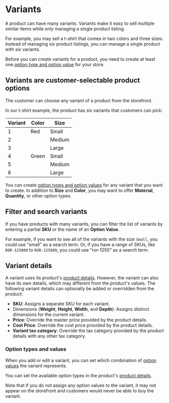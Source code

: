 # Variants

A product can have many variants. Variants make it easy to sell multiple similar
items while only managing a single product listing.

For example, you may sell a t-shirt that comes in two colors and three sizes.
Instead of managing six product listings, you can manage a single product with
six variants.

<!-- TODO: Add screenshot of **Products -> Variants** interface. -->

Before you can create variants for a product, you need to create at least one
[option type and option value][option-types] for your store.

[option-types]: option-types.html

## Variants are customer-selectable product options

The customer can choose any variant of a product from the storefront.

In our t-shirt example, the product has six variants that customers can pick:

| Variant | Color    | Size      |
|---------|----------|-----------|
| 1       | Red      | Small     |
| 2       |          | Medium    |
| 3       |          | Large     |
| 4       | Green    | Small     |
| 5       |          | Medium    |
| 6       |          | Large     |

You can create [option types and option values][option-types] for any variant
that you want to create. In addition to **Size** and **Color**, you may want to
offer **Material**, **Quantity**, or other option types.

## Filter and search variants

If you have products with many variants, you can filter the list of variants
by entering a partial **SKU** or the name of an **Option Value**.

For example, if you want to see all of the variants with the size `Small`, you
could use "small" as a search term. Or, if you have a range of SKUs, like
`ROR-125000` to `ROR-125099`, you could use "ror-1250" as a search term.

<!-- TODO: Add screenshot of the variant filter in use. -->

## Variant details

A variant uses its product's [product details][product-details]. However, the
variant can also have its own details, which may different from the product's
values. The following variant details can optionally be added or overridden from
the product:

- **SKU**: Assigns a separate SKU for each variant.
- Dimensions (**Weight**, **Height**, **Width**, and **Depth**): Assigns
  distinct dimensions for the current variant.
- **Price**: Override the master price provided by the product details.
- **Cost Price**: Override the cost price provided by the product details.
- **Variant tax category**: Override the tax category provided by the product
    details with any other tax category.

[product-details]: product-details.html

### Option types and values

When you add or edit a variant, you can set which combination of [option
values][option-types] the variant represents.

You can set the available option types in the product's [product
details][product-details].

Note that if you do not assign any option values to the variant, it may not
appear on the storefront and customers would never be able to buy the variant.

